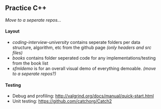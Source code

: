 ## Practice C++

*Move to a seperate repos...*

#### Layout  
- *coding-interview-university* contains seperate folders per data structure, algorithm, etc from the github page  *(only headers and src files)*  
- *books* contains folder seperated code for any implementations/testing from the book list
- *sfmldemo* is for an overall visual demo of everything demoable. *(move to a seperate repos?)*  

#### Testing  
- Debug and profiling: http://valgrind.org/docs/manual/quick-start.html   
- Unit testing: https://github.com/catchorg/Catch2
